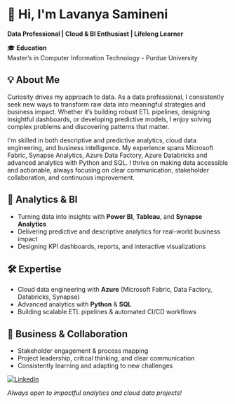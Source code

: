 # 👋 Hi, I'm Lavanya Samineni

**Data Professional | Cloud & BI Enthusiast | Lifelong Learner**

🎓 **Education**  
Master’s in Computer Information Technology - Purdue University

## 💡 About Me

Curiosity drives my approach to data. As a data professional, I consistently seek new ways to transform raw data into meaningful strategies and business impact. Whether it’s building robust ETL pipelines, designing insightful dashboards, or developing predictive models, I enjoy solving complex problems and discovering patterns that matter.

I'm skilled in both descriptive and predictive analytics, cloud data engineering, and business intelligence. My experience spans Microsoft Fabric, Synapse Analytics, Azure Data Factory, Azure Databricks and advanced analytics with Python and SQL. I thrive on making data accessible and actionable, always focusing on clear communication, stakeholder collaboration, and continuous improvement.


## 🔎 Analytics & BI

- Turning data into insights with **Power BI**, **Tableau**, and **Synapse Analytics**
- Delivering predictive and descriptive analytics for real-world business impact
- Designing KPI dashboards, reports, and interactive visualizations


## 🛠 Expertise

- Cloud data engineering with **Azure** (Microsoft Fabric, Data Factory, Databricks, Synapse)
- Advanced analytics with **Python** & **SQL**
- Building scalable ETL pipelines & automated CI/CD workflows


## 🤝 Business & Collaboration

- Stakeholder engagement & process mapping  
- Project leadership, critical thinking, and clear communication  
- Consistently learning and adapting to new challenges


[![LinkedIn](https://img.shields.io/badge/-Connect%20on%20LinkedIn-blue?style=flat-square&logo=linkedin&logoColor=white)](https://www.linkedin.com/in/samineni-lavanya-96a678220/)


_Always open to impactful analytics and cloud data projects!_

